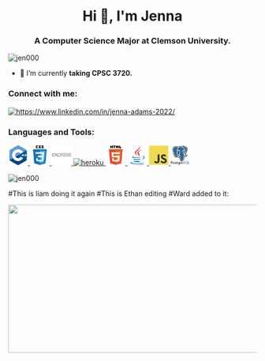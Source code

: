 <h1 align="center">Hi 👋, I'm Jenna</h1>
<h3 align="center">A Computer Science Major at Clemson University.</h3>

<p align="left"> <img src="https://komarev.com/ghpvc/?username=jen000&label=Profile%20views&color=0e75b6&style=flat" alt="jen000" /> </p>

- 🌱 I’m currently **taking CPSC 3720.**

<h3 align="left">Connect with me:</h3>
<p align="left">
<a href="https://linkedin.com/in/https://www.linkedin.com/in/jenna-adams-2022/" target="blank"><img align="center" src="https://raw.githubusercontent.com/rahuldkjain/github-profile-readme-generator/master/src/images/icons/Social/linked-in-alt.svg" alt="https://www.linkedin.com/in/jenna-adams-2022/" height="30" width="40" /></a>
</p>

<h3 align="left">Languages and Tools:</h3>
<p align="left"> <a href="https://www.w3schools.com/cpp/" target="_blank" rel="noreferrer"> <img src="https://raw.githubusercontent.com/devicons/devicon/master/icons/cplusplus/cplusplus-original.svg" alt="cplusplus" width="40" height="40"/> </a> <a href="https://www.w3schools.com/css/" target="_blank" rel="noreferrer"> <img src="https://raw.githubusercontent.com/devicons/devicon/master/icons/css3/css3-original-wordmark.svg" alt="css3" width="40" height="40"/> </a> <a href="https://expressjs.com" target="_blank" rel="noreferrer"> <img src="https://raw.githubusercontent.com/devicons/devicon/master/icons/express/express-original-wordmark.svg" alt="express" width="40" height="40"/> </a> <a href="https://heroku.com" target="_blank" rel="noreferrer"> <img src="https://www.vectorlogo.zone/logos/heroku/heroku-icon.svg" alt="heroku" width="40" height="40"/> </a> <a href="https://www.w3.org/html/" target="_blank" rel="noreferrer"> <img src="https://raw.githubusercontent.com/devicons/devicon/master/icons/html5/html5-original-wordmark.svg" alt="html5" width="40" height="40"/> </a> <a href="https://www.java.com" target="_blank" rel="noreferrer"> <img src="https://raw.githubusercontent.com/devicons/devicon/master/icons/java/java-original.svg" alt="java" width="40" height="40"/> </a> <a href="https://developer.mozilla.org/en-US/docs/Web/JavaScript" target="_blank" rel="noreferrer"> <img src="https://raw.githubusercontent.com/devicons/devicon/master/icons/javascript/javascript-original.svg" alt="javascript" width="40" height="40"/> </a> <a href="https://www.postgresql.org" target="_blank" rel="noreferrer"> <img src="https://raw.githubusercontent.com/devicons/devicon/master/icons/postgresql/postgresql-original-wordmark.svg" alt="postgresql" width="40" height="40"/> </a> </p>

<p><img align="center" src="https://github-readme-streak-stats.herokuapp.com/?user=jen000&" alt="jen000" /></p>




#This is liam doing it again
#This is Ethan editing
#Ward added to it:
<div>
 <img src="https://64.media.tumblr.com/4a7ff6470446304e4dbde589908b582f/tumblr_mw7iflGf3V1smj5iyo1_500.gifv" width="600" height="300"/>
<div/>
